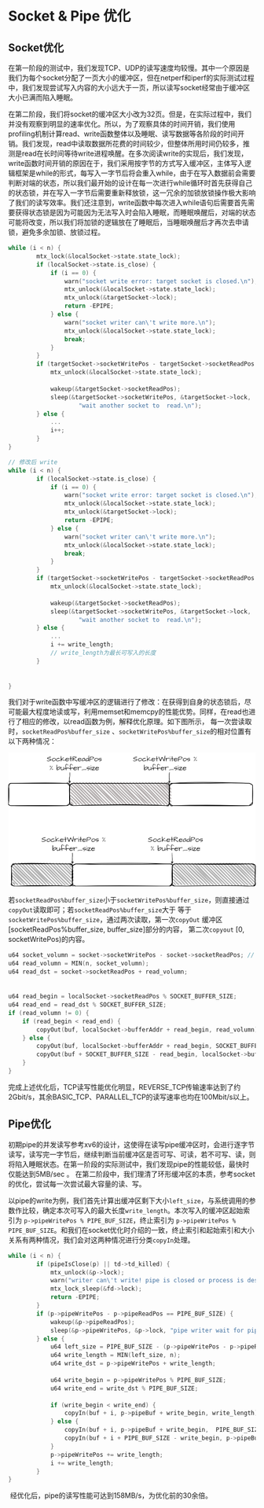 # Socket & Pipe 优化

## Socket优化 

​	在第一阶段的测试中，我们发现TCP、UDP的读写速度均较慢。其中一个原因是我们为每个socket分配了一页大小的缓冲区，但在netperf和iperf的实际测试过程中，我们发现尝试写入内容的大小远大于一页，所以读写socket经常由于缓冲区大小已满而陷入睡眠。

​	在第二阶段，我们将socket的缓冲区大小改为32页。但是，在实际过程中，我们并没有观察到明显的速率优化。所以，为了观察具体的时间开销，我们使用profiling机制计算read、write函数整体以及睡眠、读写数据等各阶段的时间开销。我们发现，read中读取数据所花费的时间较少，但整体所用时间仍较多，推测是read在长时间等待write进程唤醒。在多次阅读write的实现后，我们发现，write函数时间开销的原因在于，我们采用按字节的方式写入缓冲区，主体写入逻辑框架是while的形式，每写入一字节后将会重入while，由于在写入数据前会需要判断对端的状态，所以我们最开始的设计在每一次进行while循环时首先获得自己的状态锁，并在写入一字节后需要重新释放锁，这一冗余的加锁放锁操作极大影响了我们的读写效率。我们还注意到，write函数中每次进入while语句后需要首先需要获得状态锁是因为可能因为无法写入时会陷入睡眠，而睡眠唤醒后，对端的状态可能将改变，所以我们将加锁的逻辑放在了睡眠后，当睡眠唤醒后才再次去申请锁，避免多余加锁、放锁过程。

```c
while (i < n) {
		mtx_lock(&localSocket->state.state_lock); 
		if (localSocket->state.is_close) {
			if (i == 0)	{
				warn("socket write error: target socket is closed.\n");
				mtx_unlock(&localSocket->state.state_lock);
				mtx_unlock(&targetSocket->lock);
				return -EPIPE;
			} else {
				warn("socket writer can\'t write more.\n");
				mtx_unlock(&localSocket->state.state_lock);
				break;
			}
		}
		if (targetSocket->socketWritePos - targetSocket->socketReadPos == PAGE_SIZE) {
			mtx_unlock(&localSocket->state.state_lock);

			wakeup(&targetSocket->socketReadPos);
			sleep(&targetSocket->socketWritePos, &targetSocket->lock,
					"wait another socket to  read.\n");
		} else {
			...
			i++;
		}
}

```



```c
// 修改后 write
while (i < n) {
		if (localSocket->state.is_close) {
			if (i == 0)	{
				warn("socket write error: target socket is closed.\n");
				mtx_unlock(&localSocket->state.state_lock);
				mtx_unlock(&targetSocket->lock);
				return -EPIPE;
			} else {
				warn("socket writer can\'t write more.\n");
				mtx_unlock(&localSocket->state.state_lock);
				break;
			}
		}
    	if (targetSocket->socketWritePos - targetSocket->socketReadPos == PAGE_SIZE) {
			mtx_unlock(&localSocket->state.state_lock);

			wakeup(&targetSocket->socketReadPos);
			sleep(&targetSocket->socketWritePos, &targetSocket->lock,
					"wait another socket to  read.\n");
		} else {
			...
			i += write_length;
            // write_length为最长可写入的长度
		}
		
			
}
```

​	我们对于write函数中写缓冲区的逻辑进行了修改：在获得到自身的状态锁后，尽可能最大程度地读或写，利用memset和memcpy的性能优势。同样，在read也进行了相应的修改，以read函数为例，解释优化原理。如下图所示， 每一次尝读取时，`socketReadPos%buffer_size` 、`socketWritePos%buffer_size`的相对位置有以下两种情况：

![socket_buffer](assets/socket_buffer.png)

​	若`socketReadPos%buffer_size`小于`socketWritePos%buffer_size`，则直接通过`copyOut`读取即可；若`socketReadPos%buffer_size`大于 等于`socketWritePos%buffer_size`，通过两次读取，第一次`copyOut` 缓冲区[socketReadPos%buffer_size, buffer_size]部分的内容， 第二次`copyout` [0, socketWritePos)的内容。

```C
u64 socket_volumn = socket->socketWritePos - socket->socketReadPos; // 实际可读大小
u64 read_volumn = MIN(n, socket_volumn);
u64 read_dst = socket->socketReadPos + read_volumn;


u64 read_begin = localSocket->socketReadPos % SOCKET_BUFFER_SIZE;
u64 read_end = read_dst % SOCKET_BUFFER_SIZE;
if (read_volumn != 0) {
	if (read_begin < read_end) {
		copyOut(buf, localSocket->bufferAddr + read_begin, read_volumn);
	} else {
		copyOut(buf, localSocket->bufferAddr + read_begin, SOCKET_BUFFER_SIZE - read_begin);
		copyOut(buf + SOCKET_BUFFER_SIZE - read_begin, localSocket->bufferAddr, read_end);
	}
}
```

​	完成上述优化后，TCP读写性能优化明显，REVERSE_TCP传输速率达到了约2Gbit/s，其余BASIC_TCP、PARALLEL_TCP的读写速率也均在100Mbit/s以上。

## Pipe优化

​	初期pipe的并发读写参考xv6的设计，这使得在读写pipe缓冲区时，会进行逐字节读写，读写完一字节后，继续判断当前缓冲区是否可写、可读，若不可写、读，则将陷入睡眠状态。在第一阶段的实际测试中，我们发现pipe的性能较低，最快时仅能达到5MB/sec 。 在第二阶段中，我们理清了环形缓冲区的本质，参考socket的优化，尝试每一次尝试最大容量的读、写。

​	以pipe的write为例，我们首先计算出缓冲区剩下大小`left_size`，与系统调用的参数作比较，确定本次可写入的最大长度`write_length`。本次写入的缓冲区起始索引为 `p->pipeWritePos % PIPE_BUF_SIZE`，终止索引为 `p->pipeWritePos % PIPE_BUF_SIZE`。和我们在socket优化时介绍的一致，终止索引和起始索引和大小关系有两种情况，我们会对这两种情况进行分类`copyIn`处理。

```c
while (i < n) {
		if (pipeIsClose(p) || td->td_killed) {
			mtx_unlock(&p->lock);
			warn("writer can\'t write! pipe is closed or process is destoried.\n");
			mtx_lock_sleep(&fd->lock);
			return -EPIPE;
		}
		if (p->pipeWritePos - p->pipeReadPos == PIPE_BUF_SIZE) {
			wakeup(&p->pipeReadPos);
			sleep(&p->pipeWritePos, &p->lock, "pipe writer wait for pipe reader.\n");
		} else {
			u64 left_size = PIPE_BUF_SIZE - (p->pipeWritePos - p->pipeReadPos);
			u64 write_length = MIN(left_size, n);
			u64 write_dst = p->pipeWritePos + write_length;

			u64 write_begin = p->pipeWritePos % PIPE_BUF_SIZE;
			u64 write_end = write_dst % PIPE_BUF_SIZE;

			if (write_begin < write_end) {
				copyIn(buf + i, p->pipeBuf + write_begin, write_length);
			} else {
				copyIn(buf + i, p->pipeBuf + write_begin,  PIPE_BUF_SIZE - write_begin);
				copyIn(buf + i + PIPE_BUF_SIZE - write_begin, p->pipeBuf,  write_end);
			}
			p->pipeWritePos += write_length;
			i += write_length;
		}
}
```

​	经优化后，pipe的读写性能可达到158MB/s，为优化前的30余倍。
